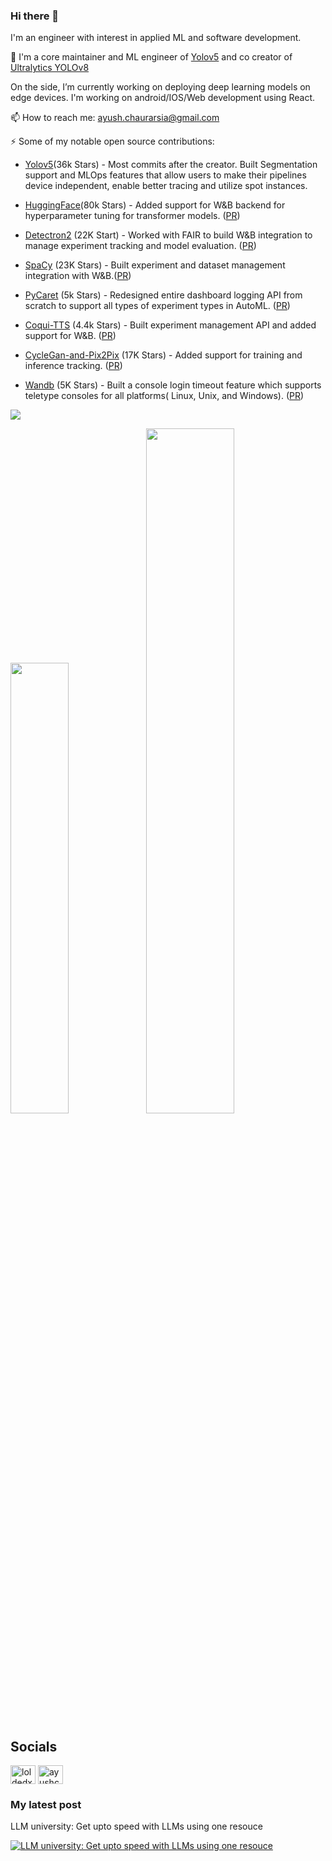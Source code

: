 ### Hi there 👋
I'm an engineer with interest in applied ML and software development.

🔭 I'm a core maintainer and ML engineer of [Yolov5](https://github.com/ultralytics/yolov5) and co creator of [Ultralytics YOLOv8](https://github.com/ultralytics/ultralytics)
   
   On the side, I’m currently working on deploying deep learning models on edge devices. I'm working on android/IOS/Web development using React.

📫 How to reach me: ayush.chaurarsia@gmail.com

⚡  Some of my notable open source contributions:

* [Yolov5](https://github.com/ultralytics/yolov5)(36k Stars) - Most commits  after the creator. Built Segmentation support and MLOps features that allow users to make their pipelines device independent, enable better tracing and utilize spot instances.

* [HuggingFace](https://github.com/huggingface/transformers)(80k Stars) - Added support for W&B backend for hyperparameter tuning for transformer models. ([PR](https://github.com/huggingface/transformers/pull/14582))

* [Detectron2](https://github.com/facebookresearch/detectron2) (22K Start) - Worked with FAIR to build W&B integration to manage experiment tracking and model evaluation. ([PR](https://github.com/facebookresearch/detectron2/pull/3716))

* [SpaCy](https://github.com/explosion/spaCy) (23K Stars) - Built experiment and dataset management integration with W&B.([PR](https://github.com/explosion/spaCy/pull/7429))

* [PyCaret](https://github.com/pycaret/pycaret) (5k Stars) - Redesigned entire dashboard logging API from scratch to support all types of experiment types in AutoML. ([PR](https://github.com/pycaret/pycaret/pull/2231))

* [Coqui-TTS](https://github.com/coqui-ai/TTS) (4.4k Stars) - Built experiment management API and added support for W&B. ([PR](https://github.com/coqui-ai/TTS/pull/613))

* [CycleGan-and-Pix2Pix](https://github.com/junyanz/pytorch-CycleGAN-and-pix2pix) (17K Stars) - Added support for training and inference tracking. ([PR](https://github.com/junyanz/pytorch-CycleGAN-and-pix2pix/pull/1317))

* [Wandb](https://github.com/wandb/client) (5K Stars) - Built a console login timeout feature which supports teletype consoles for all platforms( Linux, Unix, and Windows). ([PR](https://github.com/wandb/client/pull/2503))

![](https://komarev.com/ghpvc/?username=AyushExel&color=green)

<img width="43%"  src="https://github-readme-streak-stats.herokuapp.com/?user=AyushExel&hide_border=true" /><img width="53%"  src="https://github-readme-stats.vercel.app/api?username=AyushExel&count_private=true&show_icons=true&include_all_commits=false&hide_border=true&hide_title=true" />

## Socials
<a href="https://twitter.com/loldedxd" target="blank"><img align="center" src="https://raw.githubusercontent.com/rahuldkjain/github-profile-readme-generator/master/src/images/icons/Social/twitter.svg" alt="loldedxd" height="30" width="40" /></a>
<a href="https://www.youtube.com/c/ayushchaurasia" target="blank"><img align="center" src="https://raw.githubusercontent.com/rahuldkjain/github-profile-readme-generator/master/src/images/icons/Social/youtube.svg" alt="ayushchaurasia" height="30" width="40" /></a>
### My latest post
LLM university: Get upto speed with LLMs using one resouce 

[![LLM university: Get upto speed with LLMs using one resouce](https://markdown-videos.deta.dev/youtube/vivrF2TFFdY)](https://youtu.be/vivrF2TFFdY)
